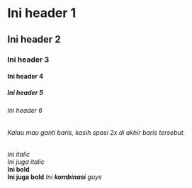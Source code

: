 # Ini header 1
## Ini header 2
### Ini header 3
#### Ini header 4
##### Ini header 5
###### Ini header 6
###### Kalau mau ganti baris, kasih spasi 2x di akhir baris tersebut.

*Ini italic*  
_Ini juga italic_  
**Ini bold**  
__Ini juga bold__
_Ini **kombinasi** guys_
